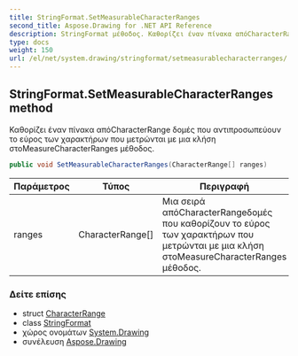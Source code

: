 ```yaml
---
title: StringFormat.SetMeasurableCharacterRanges
second_title: Aspose.Drawing for .NET API Reference
description: StringFormat μέθοδος. Καθορίζει έναν πίνακα απόCharacterRange δομές που αντιπροσωπεύουν το εύρος των χαρακτήρων που μετρώνται με μια κλήση στοMeasureCharacterRanges μέθοδος.
type: docs
weight: 150
url: /el/net/system.drawing/stringformat/setmeasurablecharacterranges/
---
```

## StringFormat.SetMeasurableCharacterRanges method

Καθορίζει έναν πίνακα απόCharacterRange δομές που αντιπροσωπεύουν το εύρος των χαρακτήρων που μετρώνται με μια κλήση στοMeasureCharacterRanges μέθοδος.

```csharp
public void SetMeasurableCharacterRanges(CharacterRange[] ranges)
```

| Παράμετρος | Τύπος | Περιγραφή |
| --- | --- | --- |
| ranges | CharacterRange[] | Μια σειρά απόCharacterRangeδομές που καθορίζουν το εύρος των χαρακτήρων που μετρώνται με μια κλήση στοMeasureCharacterRanges μέθοδος. |

### Δείτε επίσης

* struct [CharacterRange](../../characterrange/)
* class [StringFormat](../)
* χώρος ονομάτων [System.Drawing](../../stringformat/)
* συνέλευση [Aspose.Drawing](../../../)


